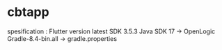 # cbtapp

spesification :
Flutter version latest
SDK 3.5.3
Java SDK 17 -> OpenLogic
Gradle-8.4-bin.all -> gradle.properties
